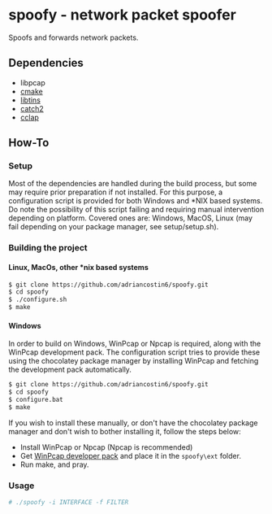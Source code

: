 # spoofy - network packet spoofer

Spoofs and forwards network packets.

## Dependencies

- libpcap
- [cmake](https://cmake.org/)
- [libtins](https://github.com/mfontanini/libtins)
- [catch2](https://github.com/catchorg/Catch2)
- [cclap](https://github.com/adriancostin6/cclap)

## How-To

### Setup

Most of the dependencies are handled during the build process, but some may require prior preparation if not installed. 
For this purpose, a configuration script is provided for both Windows and *NIX based systems.
Do note the possibility of this script failing and requiring manual intervention depending on platform.
Covered ones are: Windows, MacOS, Linux (may fail depending on your package manager, see setup/setup.sh).

### Building the project


#### Linux, MacOs, other *nix based systems

```bash 
$ git clone https://github.com/adriancostin6/spoofy.git
$ cd spoofy
$ ./configure.sh 
$ make
```

#### Windows

In order to build on Windows, WinPcap or Npcap is required, along with the WinPcap development pack.
The configuration script tries to provide these using the chocolatey package manager by installing 
WinPcap and fetching the development pack automatically.

```bash 
$ git clone https://github.com/adriancostin6/spoofy.git
$ cd spoofy
$ configure.bat 
$ make
```

If you wish to install these manually, or don't have the chocolatey package manager and don't wish to bother
installing it, follow the steps below:

- Install WinPcap or Npcap (Npcap is recommended)
- Get [WinPcap developer pack](https://www.winpcap.org/devel.htm) and place it in the `spoofy\ext` folder.
- Run make, and pray.

### Usage

```bash
# ./spoofy -i INTERFACE -f FILTER
```
